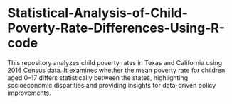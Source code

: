 # Statistical-Analysis-of-Child-Poverty-Rate-Differences-Using-R-code
This repository analyzes child poverty rates in Texas and California using 2016 Census data. It examines whether the mean poverty rate for children aged 0–17 differs statistically between the states, highlighting socioeconomic disparities and providing insights for data-driven policy improvements.
